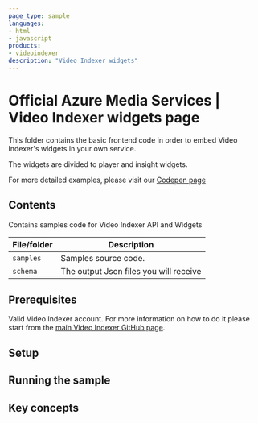 ```yaml
---
page_type: sample
languages:
- html
- javascript
products:
- videoindexer
description: "Video Indexer widgets"
---
```


# Official Azure Media Services | Video Indexer widgets page

<!-- 
Guidelines on README format: https://review.docs.microsoft.com/help/onboard/admin/samples/concepts/readme-template?branch=master

Guidance on onboarding samples to docs.microsoft.com/samples: https://review.docs.microsoft.com/help/onboard/admin/samples/process/onboarding?branch=master

Taxonomies for products and languages: https://review.docs.microsoft.com/new-hope/information-architecture/metadata/taxonomies?branch=master
-->

This folder contains the basic frontend code in order to embed Video Indexer's widgets in your own service.

The widgets are divided to player and insight widgets.

For more detailed examples, please visit our [Codepen page](https://codepen.io/videoindexer/)

## Contents

Contains samples code for Video Indexer API and Widgets

| File/folder       | Description                                |
|-------------------|--------------------------------------------|
| `samples`         | Samples source code.                       |
| `schema`          | The output Json files you will receive     |


## Prerequisites

Valid Video Indexer account. For more information on how to do it please start from the [main Video Indexer GitHub page](https://github.com/itayar/media-services-video-indexer).

<!--
Outline the required components and tools that a user might need to have on their machine in order to run the sample. This can be anything from frameworks, SDKs, OS versions or IDE releases. 
-->

## Setup
<!--
Explain how to prepare the sample once the user clones or downloads the repository. The section should outline every step necessary to install dependencies and set up any settings (for example, API keys and output folders).
-->

## Running the sample

<!-- Outline step-by-step instructions to execute the sample and see its output. Include steps for executing the sample from the IDE, starting specific services in the Azure portal or anything related to the overall launch of the code. -->

## Key concepts

<!-- Provide users with more context on the tools and services used in the sample. Explain some of the code that is being used and how services interact with each other. -->

